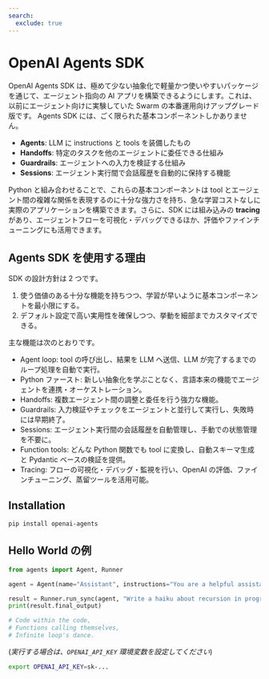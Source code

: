 ```yaml
---
search:
  exclude: true
---
```

# OpenAI Agents SDK

 OpenAI Agents SDK は、極めて少ない抽象化で軽量かつ使いやすいパッケージを通じて、エージェント指向の AI アプリを構築できるようにします。これは、以前にエージェント向けに実験していた  Swarm の本番運用向けアップグレード版です。 Agents SDK には、ごく限られた基本コンポーネントしかありません。

-   **Agents**: LLM に instructions と tools を装備したもの  
-   **Handoffs**: 特定のタスクを他のエージェントに委任できる仕組み  
-   **Guardrails**: エージェントへの入力を検証する仕組み  
-   **Sessions**: エージェント実行間で会話履歴を自動的に保持する機能  

 Python と組み合わせることで、これらの基本コンポーネントは tool とエージェント間の複雑な関係を表現するのに十分な強力さを持ち、急な学習コストなしに実際のアプリケーションを構築できます。さらに、SDK には組み込みの **tracing** があり、エージェントフローを可視化・デバッグできるほか、評価やファインチューニングにも活用できます。

## Agents SDK を使用する理由

SDK の設計方針は 2 つです。

1. 使う価値のある十分な機能を持ちつつ、学習が早いように基本コンポーネントを最小限にする。  
2. デフォルト設定で高い実用性を確保しつつ、挙動を細部までカスタマイズできる。  

主な機能は次のとおりです。

-   Agent loop: tool の呼び出し、結果を LLM へ送信、LLM が完了するまでのループ処理を自動で実行。  
-    Python ファースト: 新しい抽象化を学ぶことなく、言語本来の機能でエージェントを連携・オーケストレーション。  
-   Handoffs: 複数エージェント間の調整と委任を行う強力な機能。  
-   Guardrails: 入力検証やチェックをエージェントと並行して実行し、失敗時には早期終了。  
-   Sessions: エージェント実行間の会話履歴を自動管理し、手動での状態管理を不要に。  
-   Function tools: どんな  Python 関数でも tool に変換し、自動スキーマ生成と Pydantic ベースの検証を提供。  
-   Tracing: フローの可視化・デバッグ・監視を行い、OpenAI の評価、ファインチューニング、蒸留ツールを活用可能。  

## Installation

```bash
pip install openai-agents
```

## Hello World の例

```python
from agents import Agent, Runner

agent = Agent(name="Assistant", instructions="You are a helpful assistant")

result = Runner.run_sync(agent, "Write a haiku about recursion in programming.")
print(result.final_output)

# Code within the code,
# Functions calling themselves,
# Infinite loop's dance.
```

(_実行する場合は、`OPENAI_API_KEY` 環境変数を設定してください_)

```bash
export OPENAI_API_KEY=sk-...
```